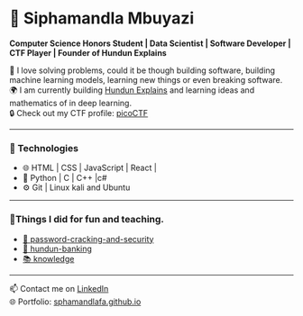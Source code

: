 # 💭 Siphamandla Mbuyazi

**Computer Science Honors Student | Data Scientist | Software Developer | CTF Player | Founder of Hundun Explains**

🚀 I love solving problems, could it be though building software, building machine learning models, learning new things or even breaking software.  
🌍 I am currently building [Hundun Explains](https://hundun.vercel.app) and learning ideas and mathematics of in deep learning.  
🔒 Check out my CTF profile: [picoCTF](https://play.picoctf.org/users/Sphamandla-Mbuyazi)

---

### 🧰 Technologies
- 🌐 HTML | CSS | JavaScript | React | 
- 💾 Python | C | C++ |c#
- ⚙️ Git | Linux kali and Ubuntu

---

### 📌Things I did for fun and teaching.
- [🔐 password-cracking-and-security](https://github.com/hundun-elon/password-cracking-and-security)
- [🏦 hundun-banking](https://github.com/hundun-elon/hundun-banking)
- [📚 knowledge](https://github.com/hundun-elon/knowledge)

---

📫 Contact me on [LinkedIn](https://www.linkedin.com/in/sphamandla-mbuyazi-b8704126b)  
🌐 Portfolio: [sphamandlafa.github.io](https://sphamandlafa.github.io)

